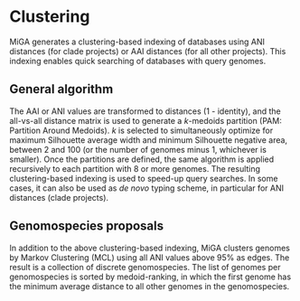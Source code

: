 # Clustering

MiGA generates a clustering-based indexing of databases using ANI distances
(for clade projects) or AAI distances (for all other projects). This indexing
enables quick searching of databases with query genomes.

## General algorithm

The AAI or ANI values are transformed to distances (1 - identity), and the
all-vs-all distance matrix is used to generate a *k*-medoids partition
(PAM: Partition Around Medoids).
*k* is selected to simultaneously optimize for maximum Silhouette average width
and minimum Silhouette negative area, between 2 and 100 (or the number of
genomes minus 1, whichever is smaller).
Once the partitions are defined, the same algorithm is applied recursively
to each partition with 8 or more genomes.
The resulting clustering-based indexing is used to speed-up query searches.
In some cases, it can also be used as *de novo* typing scheme, in particular
for ANI distances (clade projects).

## Genomospecies proposals

In addition to the above clustering-based indexing, MiGA clusters genomes by
Markov Clustering (MCL) using all ANI values above 95% as edges.
The result is a collection of discrete genomospecies.
The list of genomes per genomospecies is sorted by medoid-ranking, in which
the first genome has the minimum average distance to all other genomes in the
genomospecies.


